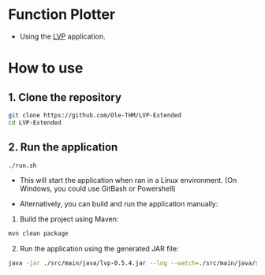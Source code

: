 # Function Plotter

- Using the [LVP](https://github.com/denkspuren/LiveViewProgramming) application.

# How to use

## 1. Clone the repository

```bash
git clone https://github.com/Ole-THM/LVP-Extended
cd LVP-Extended
```

## 2. Run the application

```bash
./run.sh
```

- This will start the application when ran in a Linux environment. (On Windows, you could use GitBash or Powershell)

- Alternatively, you can build and run the application manually:


1. Build the project using Maven:
```bash
mvn clean package
```

2. Run the application using the generated JAR file:
```bash
java -jar ./src/main/java/lvp-0.5.4.jar --log --watch=./src/main/java/start.java
```
